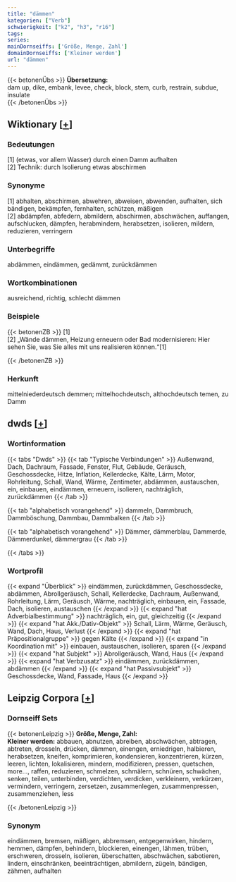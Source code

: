```yaml
---
title: "dämmen"
kategorien: ["Verb"]
schwierigkeit: ["k2", "h3", "r16"]
tags:
series:
mainDornseiffs: ['Größe, Menge, Zahl']
domainDornseiffs: ['Kleiner werden']
url: "dämmen"
---
```


{{< betonenÜbs >}}
**Übersetzung:**  
dam up, dike, embank, levee, check, block, stem, curb, restrain, subdue, insulate  
{{< /betonenÜbs >}}

## Wiktionary [[+](https://de.wiktionary.org/wiki/dämmen)]

### Bedeutungen
[1] (etwas, vor allem Wasser) durch einen Damm aufhalten  
[2] Technik: durch Isolierung etwas abschirmen  

### Synonyme
[1] abhalten, abschirmen, abwehren, abweisen, abwenden, aufhalten, sich bändigen, bekämpfen, fernhalten, schützen, mäßigen  
[2] abdämpfen, abfedern, abmildern, abschirmen, abschwächen, auffangen, aufschlucken, dämpfen, herabmindern, herabsetzen, isolieren, mildern, reduzieren, verringern  

### Unterbegriffe
abdämmen, eindämmen, gedämmt, zurückdämmen  

### Wortkombinationen
ausreichend, richtig, schlecht dämmen  

### Beispiele
{{< betonenZB >}}
[1]  
[2] „Wände dämmen, Heizung erneuern oder Bad modernisieren: Hier sehen Sie, was Sie alles mit uns realisieren können.“[1]  

{{< /betonenZB >}}
### Herkunft
mittelniederdeutsch demmen; mittelhochdeutsch, althochdeutsch temen, zu Damm  



## dwds [[+](https://www.dwds.de/wb/dämmen)]

### Wortinformation
{{< tabs "Dwds" >}}
{{< tab "Typische Verbindungen" >}}
Außenwand, Dach, Dachraum, Fassade, Fenster, Flut, Gebäude, Geräusch, Geschossdecke, Hitze, Inflation, Kellerdecke, Kälte, Lärm, Motor, Rohrleitung, Schall, Wand, Wärme, Zentimeter, abdämmen, austauschen, ein, einbauen, eindämmen, erneuern, isolieren, nachträglich, zurückdämmen
{{< /tab >}}

{{< tab "alphabetisch vorangehend" >}}
dammeln, Dammbruch, Dammböschung, Dammbau, Dammbalken
{{< /tab >}}

{{< tab "alphabetisch vorangehend" >}}
Dämmer, dämmerblau, Dammerde, Dämmerdunkel, dämmergrau
{{< /tab >}}

{{< /tabs >}}

### Wortprofil
{{< expand "Überblick" >}} eindämmen, zurückdämmen, Geschossdecke, abdämmen, Abrollgeräusch, Schall, Kellerdecke, Dachraum, Außenwand, Rohrleitung, Lärm, Geräusch, Wärme, nachträglich, einbauen, ein, Fassade, Dach, isolieren, austauschen {{< /expand >}}
{{< expand "hat Adverbialbestimmung" >}} nachträglich, ein, gut, gleichzeitig {{< /expand >}}
{{< expand "hat Akk./Dativ-Objekt" >}} Schall, Lärm, Wärme, Geräusch, Wand, Dach, Haus, Verlust {{< /expand >}}
{{< expand "hat Präpositionalgruppe" >}} gegen Kälte {{< /expand >}}
{{< expand "in Koordination mit" >}} einbauen, austauschen, isolieren, sparen {{< /expand >}}
{{< expand "hat Subjekt" >}} Abrollgeräusch, Wand, Haus {{< /expand >}}
{{< expand "hat Verbzusatz" >}} eindämmen, zurückdämmen, abdämmen {{< /expand >}}
{{< expand "hat Passivsubjekt" >}} Geschossdecke, Wand, Fassade, Haus {{< /expand >}}

## Leipzig Corpora [[+](https://corpora.uni-leipzig.de/en/res?word=dämmen&corpusId=deu_newscrawl-public_2018)]

### Dornseiff Sets
{{< betonenLeipzig >}}
**Größe, Menge, Zahl:**  
**Kleiner werden:** abbauen, abnutzen, abreiben, abschwächen, abtragen, abtreten, drosseln, drücken, dämmen, einengen, erniedrigen, halbieren, herabsetzen, kneifen, komprimieren, kondensieren, konzentrieren, kürzen, leeren, lichten, lokalisieren, mindern, modifizieren, pressen, quetschen, more..., raffen, reduzieren, schmelzen, schmälern, schnüren, schwächen, senken, teilen, unterbinden, verdichten, verdicken, verkleinern, verkürzen, vermindern, verringern, zersetzen, zusammenlegen, zusammenpressen, zusammenziehen, less  

{{< /betonenLeipzig >}}

### Synonym
eindämmen, bremsen, mäßigen, abbremsen, entgegenwirken, hindern, hemmen, dämpfen, behindern, blockieren, einengen, lähmen, trüben, erschweren, drosseln, isolieren, überschatten, abschwächen, sabotieren, lindern, einschränken, beeinträchtigen, abmildern, zügeln, bändigen, zähmen, aufhalten

